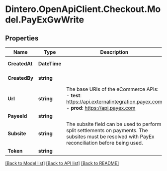 # Dintero.OpenApiClient.Checkout.Model.PayExGwWrite

## Properties

Name | Type | Description | Notes
------------ | ------------- | ------------- | -------------
**CreatedAt** | **DateTime** |  | [optional] [readonly] 
**CreatedBy** | **string** |  | [optional] [readonly] 
**Url** | **string** | The base URIs of the eCommerce APIs:  - **test**: https://api.externalintegration.payex.com - **prod**: https://api.payex.com  | 
**PayeeId** | **string** |  | 
**Subsite** | **string** | The subsite field can be used to perform split settlements on payments. The subsites must be resolved with PayEx reconciliation before being used.  | [optional] 
**Token** | **string** |  | 

[[Back to Model list]](../README.md#documentation-for-models) [[Back to API list]](../README.md#documentation-for-api-endpoints) [[Back to README]](../README.md)

